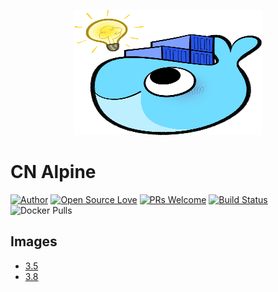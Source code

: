 <p align="center">
<img src="logo.png" width=300 height=200/>
</p>

# CN Alpine 


<p align="center">
  
[![Author](https://img.shields.io/badge/author-m9rco-red.svg?style=flat-square)](https://about.me/pushaowei/)
[![Open Source Love](https://badges.frapsoft.com/os/v2/open-source.svg?v=102)](https://travis-ci.org/m9rco/alpine/)
[![PRs Welcome](https://img.shields.io/badge/PRs-welcome-brightgreen.svg?style=flat-square)](https://github.com/m9rco/alpine/pulls)
[![Build Status](https://travis-ci.org/m9rco/alpine.svg?branch=master)](https://travis-ci.org/m9rco/alpine) 
![Docker Pulls](https://img.shields.io/docker/pulls/m9rco/alpine.svg?style=flat-square)

</p>



## Images

- [3.5](3.5)
- [3.8](3.8)
